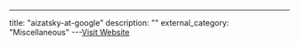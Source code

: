 ---
title: "aizatsky-at-google"
description: ""
external_category: "Miscellaneous"
---[Visit Website](https://github.com/aizatsky-at-google)

